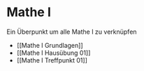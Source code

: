 # Mathe I
Ein Überpunkt um alle Mathe I zu verknüpfen
- [[Mathe I Grundlagen]]
- [[Mathe I Hausübung 01]]
- [[Mathe I Treffpunkt 01]]